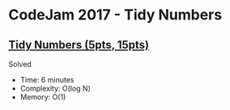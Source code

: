 # CodeJam 2017 - Tidy Numbers

## [Tidy Numbers (5pts, 15pts)](https://codingcompetitions.withgoogle.com/codejam/round/00000000002017f7/0000000000201878)

Solved

* Time: 6 minutes
* Complexity: O(log N)
* Memory: O(1)
